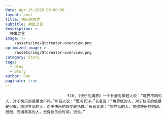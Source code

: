 ```yaml
---
date: Apr-16-2020 00:00:00
layout: post
title: 快乐的境界
subtitle: 神寓之言
description: >-
  神寓之言
image: >-
    /assets/img/Qtcreator-overview.png
optimized_image: >-
    /assets/img/Qtcreator-overview.png
category: Story
tags:
  - blog
  - Story
author: Ron
paginate: true
---
```


							　　510,《快乐的境界》一个长者对年轻人说：“境界不同的人，对于快乐的感受也不同。”年轻人说：“愿听其详。”长者说：“境界低的人，对于快乐的感受是兴奋，而境界高的人，对于快乐的感受是恬静。”长者又说：“境界低的人，觉得快乐的时间，很短，而境界高的人，觉得快乐的时间，很长。”
							
							
						